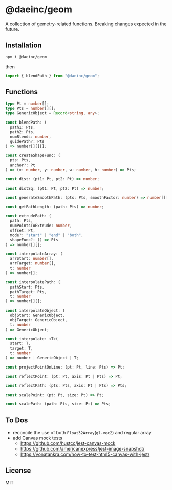 # @daeinc/geom

A collection of gemetry-related functions. Breaking changes expected in the future.

## Installation

```
npm i @daeinc/geom
```

then

```js
import { blendPath } from "@daeinc/geom";
```

## Functions

```ts
type Pt = number[];
type Pts = number[][];
type GenericObject = Record<string, any>;

const blendPath: (
  path1: Pts,
  path2: Pts,
  numBlends: number,
  guidePath?: Pts
) => number[][][];

const createShapeFunc: (
  pts: Pts,
  anchor?: Pt
) => (x: number, y: number, w: number, h: number) => Pts;

const dist: (pt1: Pt, pt2: Pt) => number;

const distSq: (pt1: Pt, pt2: Pt) => number;

const generateSmoothPath: (pts: Pts, smoothFactor: number) => number[][];

const getPathLength: (path: Pts) => number;

const extrudePath: (
  path: Pts,
  numPointsToExtrude: number,
  offset: Pt,
  mode?: "start" | "end" | "both",
  shapeFunc?: () => Pts
) => number[][];

const interpolateArray: (
  arrStart: number[],
  arrTarget: number[],
  t: number
) => number[];

const interpolatePath: (
  pathStart: Pts,
  pathTarget: Pts,
  t: number
) => number[][];

const interpolateObject: (
  objStart: GenericObject,
  objTarget: GenericObject,
  t: number
) => GenericObject;

const interpolate: <T>(
  start: T,
  target: T,
  t: number
) => number | GenericObject | T;

const projectPointOnLine: (pt: Pt, line: Pts) => Pt;

const reflectPoint: (pt: Pt, axis: Pt | Pts) => Pt;

const reflectPath: (pts: Pts, axis: Pt | Pts) => Pts;

const scalePoint: (pt: Pt, size: Pt) => Pt;

const scalePath: (path: Pts, size: Pt) => Pts;
```

## To Dos

- reconcile the use of both `Float32Array`(`gl-vec2`) and regular array
- add Canvas mock tests
  - https://github.com/hustcc/jest-canvas-mock
  - https://github.com/americanexpress/jest-image-snapshot/
  - https://yonatankra.com/how-to-test-html5-canvas-with-jest/

## License

MIT
